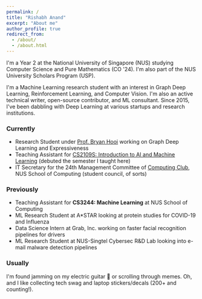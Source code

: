 ```yaml
---
permalink: /
title: "Rishabh Anand"
excerpt: "About me"
author_profile: true
redirect_from: 
  - /about/
  - /about.html
---
```


I'm a Year 2 at the National University of Singapore (NUS) studying Computer Science and Pure Mathematics (CO '24). I'm also part of the NUS University Scholars Program (USP).

I'm a Machine Learning research student with an interest in Graph Deep Learning, Reinforcement Learning, and Computer Vision. I'm also an active technical writer, open-source contributor, and ML consultant. Since 2015, I've been dabbling with Deep Learning at various startups and research institutions.

### Currently
- Research Student under [Prof. Bryan Hooi](http://bhooi.github.io) working on Graph Deep Learning and Expressiveness 
- Teaching Assistant for [CS2109S: Introduction to AI and Machine Learning](https://nusmods.com/modules/CS2109S/introduction-to-ai-and-machine-learning) (debuted the semester I taught here)
- IT Secretary for the 24th Management Committee of [Computing Club](https://nuscomputing.com/about/), NUS School of Computing (student council, of sorts)

### Previously
- Teaching Assistant for **CS3244: Machine Learning** at NUS School of Computing
- ML Research Student at A*STAR looking at protein studies for COVID-19 and Influenza
- Data Science Intern at Grab, Inc. working on faster facial recognition pipelines for drivers
- ML Research Student at NUS-Singtel Cybersec R&D Lab looking into e-mail malware detection pipelines

### Usually
I'm found jamming on my electric guitar 🎸 or scrolling through memes. Oh, and I like collecting tech swag and laptop stickers/decals (200+ and counting!).

